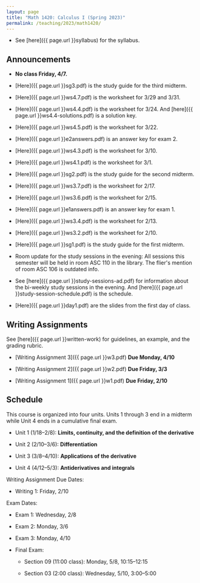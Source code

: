 ```yaml
---
layout: page
title: "Math 1420: Calculus I (Spring 2023)"
permalink: /teaching/2023/math1420/
---
```


* See [here]({{ page.url }}syllabus) for the syllabus.


Announcements
-------------

* **No class Friday, 4/7.**

* [Here]({{ page.url }}sg3.pdf) is the study guide for the third midterm.

* [Here]({{ page.url }}ws4.7.pdf) is the worksheet for 3/29 and 3/31.

* [Here]({{ page.url }}ws4.4.pdf) is the worksheet for 3/24. And [here]({{ page.url }}ws4.4-solutions.pdf) is a solution key.

* [Here]({{ page.url }}ws4.5.pdf) is the worksheet for 3/22.

* [Here]({{ page.url }}e2answers.pdf) is an answer key for exam 2.

* [Here]({{ page.url }}ws4.3.pdf) is the worksheet for 3/10.

* [Here]({{ page.url }}ws4.1.pdf) is the worksheet for 3/1.

* [Here]({{ page.url }}sg2.pdf) is the study guide for the second midterm.

* [Here]({{ page.url }}ws3.7.pdf) is the worksheet for 2/17.

* [Here]({{ page.url }}ws3.6.pdf) is the worksheet for 2/15.

* [Here]({{ page.url }}e1answers.pdf) is an answer key for exam 1.

* [Here]({{ page.url }}ws3.4.pdf) is the worksheet for 2/13.

* [Here]({{ page.url }}ws3.2.pdf) is the worksheet for 2/10.

* [Here]({{ page.url }}sg1.pdf) is the study guide for the first midterm.

* Room update for the study sessions in the evening: All sessions this semester will be held in room ASC 110 in the library. The flier's mention of room ASC 106 is outdated info.

* See [here]({{ page.url }}study-sessions-ad.pdf) for information about the bi-weekly study sessions in the evening. And [here]({{ page.url }}study-session-schedule.pdf) is the schedule.

* [Here]({{ page.url }}day1.pdf) are the slides from the first day of class.

Writing Assignments
-------

See [here]({{ page.url }}written-work) for guidelines, an example, and the grading rubric.

* [Writing Assignment 3]({{ page.url }}w3.pdf) **Due Monday, 4/10**

* [Writing Assignment 2]({{ page.url }}w2.pdf) **Due Friday, 3/3**

* [Writing Assignment 1]({{ page.url }}w1.pdf) **Due Friday, 2/10**

Schedule
--------

This course is organized into four units. Units 1 through 3 end in a midterm while Unit 4 ends in a cumulative final exam.

* Unit 1 (1/18–2/8): **Limits, continuity, and the definition of the derivative**

* Unit 2 (2/10–3/6): **Differentiation**

* Unit 3 (3/8–4/10): **Applications of the derivative**

* Unit 4 (4/12–5/3): **Antiderivatives and integrals**

Writing Assignment Due Dates:

* Writing 1: Friday, 2/10

Exam Dates:

* Exam 1: Wednesday, 2/8

* Exam 2: Monday, 3/6

* Exam 3: Monday, 4/10

* Final Exam: 

    * Section 09 (11:00 class): Monday, 5/8, 10:15–12:15
	
    * Section 03 (2:00 class): Wednesday, 5/10, 3:00–5:00

